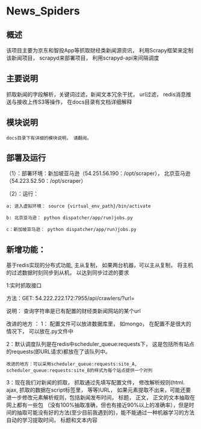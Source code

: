 News_Spiders
============

概述
----
该项目主要为京东和智投App等抓取财经类新闻源资讯， 利用Scrapy框架来定制该新闻项目， scrapyd来部署项目， 利用scrapyd-api来间隔调度

主要说明
--------
抓取新闻的字段解析，关键词过滤，新闻文本冗余干扰， url过滤， redis消息推送与接收上传S3等操作， 在docs目录有文档详细解释

模块说明
--------
	docs目录下有详细的模块说明， 请翻阅。

部署及运行
-------------
（1）：部署环境：新加坡亚马逊（54.251.56.190：/opt/scraper）， 北京亚马逊（54.223.52.50：/opt/scraper）

（2）：运行：

    a: 进入虚拟环境： source {virtual_env_path}/bin/activate

    b: 北京亚马逊： python dispatcher/app/run)jobs.py
    
    c：新加坡亚马逊： python dispatcher/app/run)jobs.py

新增功能：
-------
 基于redis实现的分布式功能, 主从复制， 如果两台机器，可以主从复制， 将主机的过滤数据时刻同步到从机， 以达到同步过滤的要求

1:实时抓取接口

方法：GET: 54.222.222.172:7955/api/crawlers/?url=<url>

说明： 查询字符串是已有配置的财经类新闻网站的某个url


改进的地方 ：
1： 配置文件可以放进数据库里， 如mongo， 在配置不是很大的情况下， 可以放在.py文件中

2：默认调度队列是在redis中scheduler_queue:requests下， 这是包括所有站点的requests(即URL请求)都放在了该队列中。

    改进的地方：可以采用scheduler_queue:requests:site_A, scheduler_queue:requests:site_B的样式为每个站点提供一个对列
    
3：现在我们对新闻的抓取， 抓取通过先填写配置文件， 修改解析规则(html. ajax, 抓取的数据在script标签里， 等等)URL，
如果元素提取不出来，可能还要进一步修改元素解析规则，包括新闻发布时间， 标题， 正文， 正文的文本抽取在网上都有一些包
（没有100%抽取准确，但也有接近90%以上的准确率），但是时间的抽取可能没有好的方法(至少目前我遇到的)，能不能通过一种机器学习的方法自动的学习提取时间， 标题和文本内容

    
